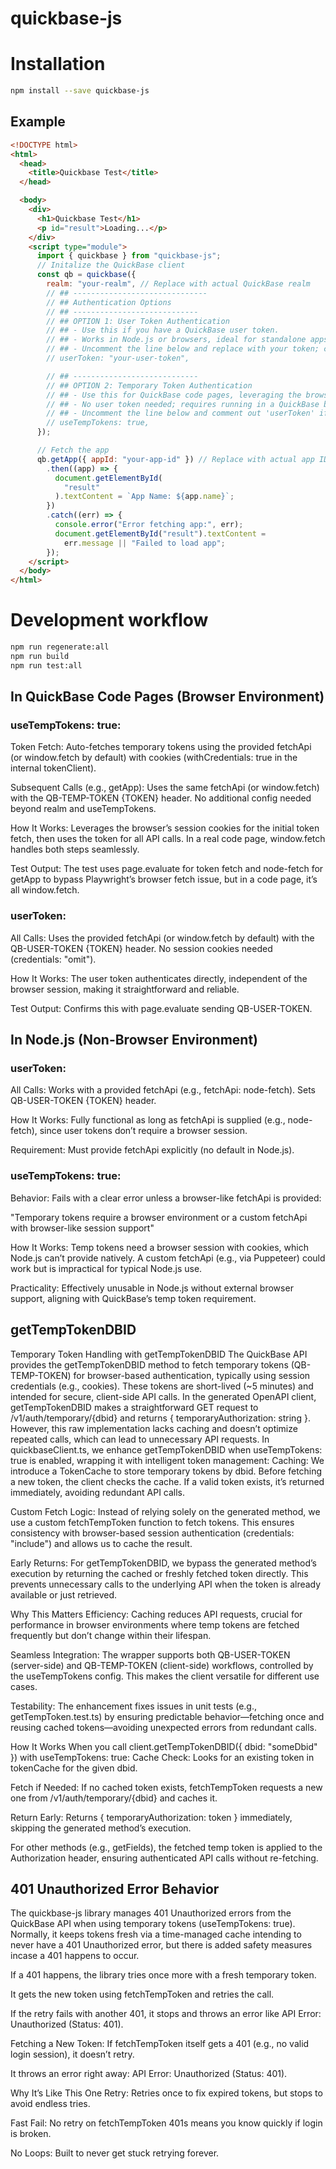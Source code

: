 # quickbase-js

# Installation

```bash
npm install --save quickbase-js
```

## Example

```html
<!DOCTYPE html>
<html>
  <head>
    <title>Quickbase Test</title>
  </head>

  <body>
    <div>
      <h1>Quickbase Test</h1>
      <p id="result">Loading...</p>
    </div>
    <script type="module">
      import { quickbase } from "quickbase-js";
      // Initalize the QuickBase client
      const qb = quickbase({
        realm: "your-realm", // Replace with actual QuickBase realm
        // ## ------------------------------
        // ## Authentication Options
        // ## ----------------------------
        // ## OPTION 1: User Token Authentication
        // ## - Use this if you have a QuickBase user token.
        // ## - Works in Node.js or browsers, ideal for standalone apps or testing outside QuickBase
        // ## - Uncomment the line below and replace with your token; comment out 'useTempTokens'
        // userToken: "your-user-token",

        // ## ----------------------------
        // ## OPTION 2: Temporary Token Authentication
        // ## - Use this for QuickBase code pages, leveraging the browser’s authenticated session
        // ## - No user token needed; requires running in a QuickBase browser context
        // ## - Uncomment the line below and comment out 'userToken' if using this option
        // useTempTokens: true,
      });

      // Fetch the app
      qb.getApp({ appId: "your-app-id" }) // Replace with actual app ID
        .then((app) => {
          document.getElementById(
            "result"
          ).textContent = `App Name: ${app.name}`;
        })
        .catch((err) => {
          console.error("Error fetching app:", err);
          document.getElementById("result").textContent =
            err.message || "Failed to load app";
        });
    </script>
  </body>
</html>
```

# Development workflow

```bash
npm run regenerate:all
npm run build
npm run test:all
```

## In QuickBase Code Pages (Browser Environment)

### useTempTokens: true:

Token Fetch: Auto-fetches temporary tokens using the provided fetchApi (or window.fetch by default) with cookies (withCredentials: true in the internal tokenClient).

Subsequent Calls (e.g., getApp): Uses the same fetchApi (or window.fetch) with the QB-TEMP-TOKEN {TOKEN} header. No additional config needed beyond realm and useTempTokens.

How It Works: Leverages the browser’s session cookies for the initial token fetch, then uses the token for all API calls. In a real code page, window.fetch handles both steps seamlessly.

Test Output: The test uses page.evaluate for token fetch and node-fetch for getApp to bypass Playwright’s browser fetch issue, but in a code page, it’s all window.fetch.

### userToken:

All Calls: Uses the provided fetchApi (or window.fetch by default) with the QB-USER-TOKEN {TOKEN} header. No session cookies needed (credentials: "omit").

How It Works: The user token authenticates directly, independent of the browser session, making it straightforward and reliable.

Test Output: Confirms this with page.evaluate sending QB-USER-TOKEN.

## In Node.js (Non-Browser Environment)

### userToken:

All Calls: Works with a provided fetchApi (e.g., fetchApi: node-fetch). Sets QB-USER-TOKEN {TOKEN} header.

How It Works: Fully functional as long as fetchApi is supplied (e.g., node-fetch), since user tokens don’t require a browser session.

Requirement: Must provide fetchApi explicitly (no default in Node.js).

### useTempTokens: true:

Behavior: Fails with a clear error unless a browser-like fetchApi is provided:

"Temporary tokens require a browser environment or a custom fetchApi with browser-like session support"

How It Works: Temp tokens need a browser session with cookies, which Node.js can’t provide natively. A custom fetchApi (e.g., via Puppeteer) could work but is impractical for typical Node.js use.

Practicality: Effectively unusable in Node.js without external browser support, aligning with QuickBase’s temp token requirement.

## getTempTokenDBID

Temporary Token Handling with getTempTokenDBID
The QuickBase API provides the getTempTokenDBID method to fetch temporary tokens (QB-TEMP-TOKEN) for browser-based authentication, typically using session credentials (e.g., cookies). These tokens are short-lived (~5 minutes) and intended for secure, client-side API calls. In the generated OpenAPI client, getTempTokenDBID makes a straightforward GET request to /v1/auth/temporary/{dbid} and returns { temporaryAuthorization: string }. However, this raw implementation lacks caching and doesn’t optimize repeated calls, which can lead to unnecessary API requests.
In quickbaseClient.ts, we enhance getTempTokenDBID when useTempTokens: true is enabled, wrapping it with intelligent token management:
Caching: We introduce a TokenCache to store temporary tokens by dbid. Before fetching a new token, the client checks the cache. If a valid token exists, it’s returned immediately, avoiding redundant API calls.

Custom Fetch Logic: Instead of relying solely on the generated method, we use a custom fetchTempToken function to fetch tokens. This ensures consistency with browser-based session authentication (credentials: "include") and allows us to cache the result.

Early Returns: For getTempTokenDBID, we bypass the generated method’s execution by returning the cached or freshly fetched token directly. This prevents unnecessary calls to the underlying API when the token is already available or just retrieved.

Why This Matters
Efficiency: Caching reduces API requests, crucial for performance in browser environments where temp tokens are fetched frequently but don’t change within their lifespan.

Seamless Integration: The wrapper supports both QB-USER-TOKEN (server-side) and QB-TEMP-TOKEN (client-side) workflows, controlled by the useTempTokens config. This makes the client versatile for different use cases.

Testability: The enhancement fixes issues in unit tests (e.g., getTempToken.test.ts) by ensuring predictable behavior—fetching once and reusing cached tokens—avoiding unexpected errors from redundant calls.

How It Works
When you call client.getTempTokenDBID({ dbid: "someDbid" }) with useTempTokens: true:
Cache Check: Looks for an existing token in tokenCache for the given dbid.

Fetch if Needed: If no cached token exists, fetchTempToken requests a new one from /v1/auth/temporary/{dbid} and caches it.

Return Early: Returns { temporaryAuthorization: token } immediately, skipping the generated method’s execution.

For other methods (e.g., getFields), the fetched temp token is applied to the Authorization header, ensuring authenticated API calls without re-fetching.

## 401 Unauthorized Error Behavior

The quickbase-js library manages 401 Unauthorized errors from the QuickBase API when using temporary tokens (useTempTokens: true). Normally, it keeps tokens fresh via a time-managed cache intending to never have a 401 Unauthorized error, but there is added safety measures incase a 401 happens to occur.

If a 401 happens, the library tries once more with a fresh temporary token.

It gets the new token using fetchTempToken and retries the call.

If the retry fails with another 401, it stops and throws an error like API Error: Unauthorized (Status: 401).

Fetching a New Token:
If fetchTempToken itself gets a 401 (e.g., no valid login session), it doesn’t retry.

It throws an error right away: API Error: Unauthorized (Status: 401).

Why It’s Like This
One Retry: Retries once to fix expired tokens, but stops to avoid endless tries.

Fast Fail: No retry on fetchTempToken 401s means you know quickly if login is broken.

No Loops: Built to never get stuck retrying forever.
